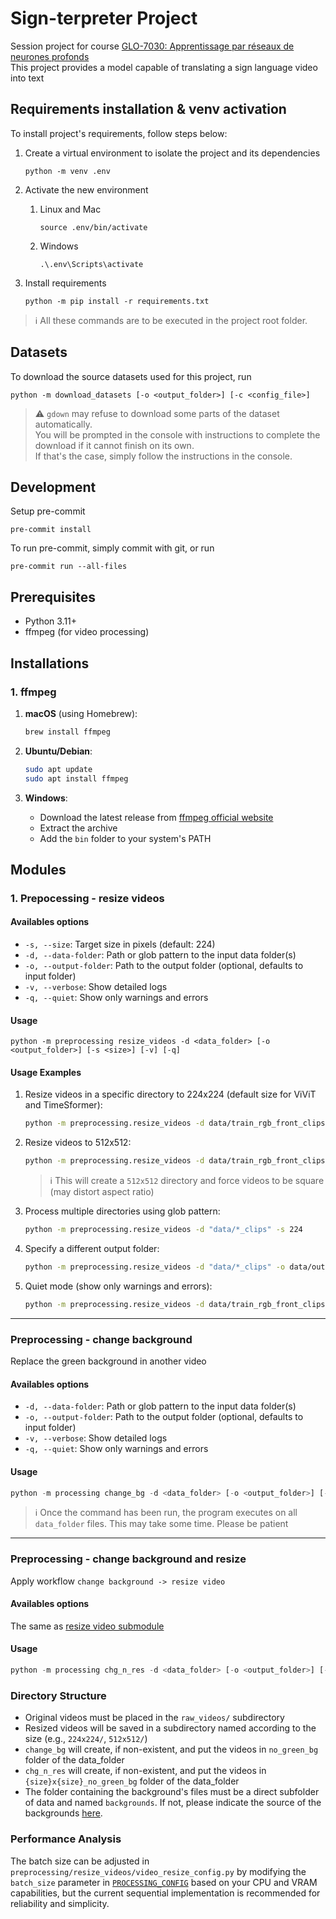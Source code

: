 # Sign-terpreter Project

Session project for course [GLO-7030: Apprentissage par réseaux de neurones profonds](https://www.ulaval.ca/etudes/cours/glo-7030-apprentissage-par-reseaux-de-neurones-profonds)  
This project provides a model capable of translating a sign language video into text

## Requirements installation & venv activation
To install project's requirements, follow steps below:

1. Create a virtual environment to isolate the project and its dependencies
    ```shell
    python -m venv .env
    ```

2. Activate the new environment
    1. Linux and Mac
        ```shell
        source .env/bin/activate
        ```
    2. Windows
        ```shell
        .\.env\Scripts\activate
        ```

3. Install requirements
    ```shell
    python -m pip install -r requirements.txt
    ```

> :information_source: All these commands are to be executed in the project root folder.

## Datasets
To download the source datasets used for this project, run
```shell
python -m download_datasets [-o <output_folder>] [-c <config_file>]
```
> :warning: `gdown` may refuse to download some parts of the dataset automatically.   
> You will be prompted in the console with instructions to complete the download if it cannot finish on its own.   
> If that's the case, simply follow the instructions in the console. 

## Development
Setup pre-commit
```shell
pre-commit install
```

To run pre-commit, simply commit with git, or run
```shell
pre-commit run --all-files
```

## Prerequisites

- Python 3.11+
- ffmpeg (for video processing)

## Installations

### 1. ffmpeg

1. **macOS** (using Homebrew):
    ```bash
    brew install ffmpeg
    ```

2. **Ubuntu/Debian**:
    ```bash
    sudo apt update
    sudo apt install ffmpeg
    ```

3. **Windows**:
    - Download the latest release from [ffmpeg official website](https://ffmpeg.org/download.html)
    - Extract the archive
    - Add the `bin` folder to your system's PATH

## Modules

### 1. Prepocessing - resize videos

#### Availables options

- `-s, --size`: Target size in pixels (default: 224)
- `-d, --data-folder`: Path or glob pattern to the input data folder(s)
- `-o, --output-folder`: Path to the output folder (optional, defaults to input folder)
- `-v, --verbose`: Show detailed logs
- `-q, --quiet`: Show only warnings and errors

#### Usage

```shell
python -m preprocessing resize_videos -d <data_folder> [-o <output_folder>] [-s <size>] [-v] [-q]
```

#### Usage Examples

1. Resize videos in a specific directory to 224x224 (default size for ViViT and TimeSformer):
    ```bash
    python -m preprocessing.resize_videos -d data/train_rgb_front_clips -s 224
    ```

2. Resize videos to 512x512:
    ```bash
    python -m preprocessing.resize_videos -d data/train_rgb_front_clips -s 512
    ```
    > :information_source: This will create a `512x512` directory and force videos to be square (may distort aspect ratio)

3. Process multiple directories using glob pattern:
    ```bash
    python -m preprocessing.resize_videos -d "data/*_clips" -s 224
    ```

4. Specify a different output folder:
    ```bash
    python -m preprocessing.resize_videos -d "data/*_clips" -o data/output -s 224
    ```

5. Quiet mode (show only warnings and errors):
    ```bash
    python -m preprocessing.resize_videos -d data/train_rgb_front_clips -q
    ```
--------------------------------------------------------------------------------------------

### Preprocessing - change background
Replace the green background in another video

#### Availables options

- `-d, --data-folder`: Path or glob pattern to the input data folder(s)
- `-o, --output-folder`: Path to the output folder (optional, defaults to input folder)
- `-v, --verbose`: Show detailed logs
- `-q, --quiet`: Show only warnings and errors

#### Usage
```python
python -m processing change_bg -d <data_folder> [-o <output_folder>] [-v] [-q]
```

>:information_source: Once the command has been run, the program executes on all `data_folder` files. This may take some time. Please be patient
--------------------------------------------------------------------------------------------

### Preprocessing - change background and resize
Apply workflow `change background -> resize video`

#### Availables options
The same as [resize video submodule](#1-prepocessing---resize-videos)

#### Usage
```python
python -m processing chg_n_res -d <data_folder> [-o <output_folder>] [-s <size>] [-v] [-q]
```

### Directory Structure

- Original videos must be placed in the `raw_videos/` subdirectory
- Resized videos will be saved in a subdirectory named according to the size (e.g., `224x224/`, `512x512/`)
- `change_bg` will create, if non-existent, and put the videos in `no_green_bg` folder of the data_folder
- `chg_n_res` will create, if non-existent, and put the videos in `{size}x{size}_no_green_bg` folder of the data_folder
- The folder containing the background's files must be a direct subfolder of data and named `backgrounds`. If not, please indicate the source of the backgrounds [here](preprocessing/bg_changer/config.py).

### Performance Analysis

The batch size can be adjusted in `preprocessing/resize_videos/video_resize_config.py` by modifying the `batch_size` parameter in [`PROCESSING_CONFIG`](preprocessing/config.py) based on your CPU and VRAM capabilities, but the current sequential implementation is recommended for reliability and simplicity.
